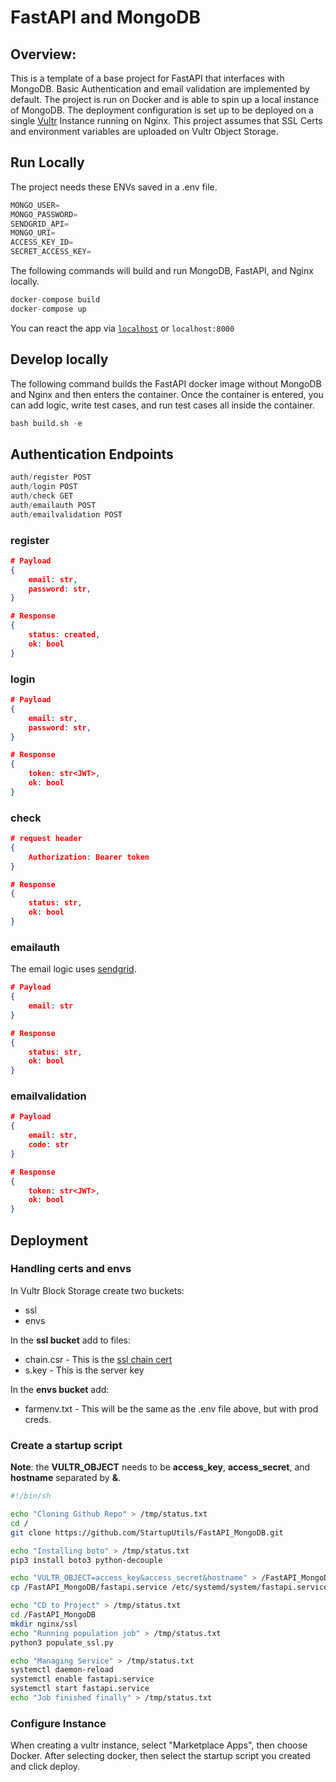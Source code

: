 # FastAPI and MongoDB

## Overview:

This is a template of a base project for FastAPI that interfaces with MongoDB. Basic Authentication and email validation are implemented by default. The project is run on Docker and is able to spin up a local instance of MongoDB. The deployment configuration is set up to be deployed on a single [Vultr](https://my.vultr.com/) Instance running on Nginx. This project assumes that SSL Certs and environment variables are uploaded on Vultr Object Storage.

## Run Locally

The project needs these ENVs saved in a .env file.

```python
MONGO_USER=
MONGO_PASSWORD=
SENDGRID_API=
MONGO_URI=
ACCESS_KEY_ID=
SECRET_ACCESS_KEY=
```

The following commands will build and run MongoDB, FastAPI, and Nginx locally.

```python
docker-compose build
docker-compose up
```

You can react the app via [`localhost`](http://localhost) or `localhost:8000`

## Develop locally

The following command builds the FastAPI docker image without MongoDB and Nginx and then enters the container. Once the container is entered, you can add logic, write test cases, and run test cases all inside the container.

```python
bash build.sh -e
```

## Authentication Endpoints

```python
auth/register POST
auth/login POST
auth/check GET
auth/emailauth POST
auth/emailvalidation POST
```

### register

```json
# Payload
{
	email: str,
	password: str,
}

# Response
{
	status: created,
	ok: bool
}
```

### login

```json
# Payload
{
	email: str,
	password: str,
}

# Response
{
	token: str<JWT>,
	ok: bool
}
```

### check

```json
# request header
{
	Authorization: Bearer token
}

# Response
{
	status: str,
	ok: bool
}
```

### emailauth

The email logic uses [sendgrid](https://sendgrid.com/).

```json
# Payload
{
	email: str
}

# Response
{
	status: str,
	ok: bool
}
```

### emailvalidation

```json
# Payload
{
	email: str,
	code: str
}

# Response
{
	token: str<JWT>,
	ok: bool
}
```

## Deployment

### Handling certs and envs

In Vultr Block Storage create two buckets:

- ssl
- envs

In the **ssl bucket** add to files:

- chain.csr - This is the [ssl chain cert](https://www.youtube.com/watch?v=99zyfMObC98&t=338s)
- s.key - This is the server key

In the **envs bucket** add:

- farmenv.txt - This will be the same as the .env file above, but with prod creds.

### Create a startup script

**Note**: the **VULTR_OBJECT** needs to be **access_key**, **access_secret**, and **hostname** separated by **&**.

```bash
#!/bin/sh

echo "Cloning Github Repo" > /tmp/status.txt
cd /
git clone https://github.com/StartupUtils/FastAPI_MongoDB.git

echo "Installing boto" > /tmp/status.txt
pip3 install boto3 python-decouple

echo "VULTR_OBJECT=access_key&access_secret&hostname" > /FastAPI_MongoDB/.env
cp /FastAPI_MongoDB/fastapi.service /etc/systemd/system/fastapi.service

echo "CD to Project" > /tmp/status.txt
cd /FastAPI_MongoDB
mkdir nginx/ssl
echo "Running population job" > /tmp/status.txt
python3 populate_ssl.py

echo "Managing Service" > /tmp/status.txt
systemctl daemon-reload
systemctl enable fastapi.service
systemctl start fastapi.service
echo "Job finished finally" > /tmp/status.txt
```

### Configure Instance

When creating a vultr instance, select "Marketplace Apps", then choose Docker. After selecting docker, then select the startup script you created and click deploy.
